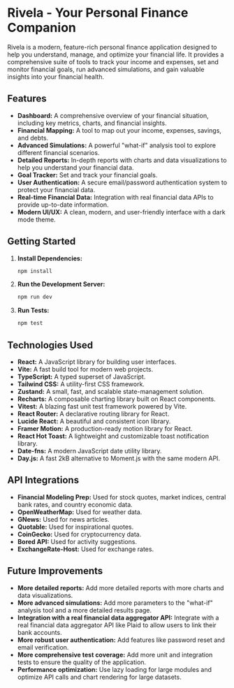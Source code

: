 # Rivela - Your Personal Finance Companion

Rivela is a modern, feature-rich personal finance application designed to help you understand, manage, and optimize your financial life. It provides a comprehensive suite of tools to track your income and expenses, set and monitor financial goals, run advanced simulations, and gain valuable insights into your financial health.

## Features

- **Dashboard:** A comprehensive overview of your financial situation, including key metrics, charts, and financial insights.
- **Financial Mapping:** A tool to map out your income, expenses, savings, and debts.
- **Advanced Simulations:** A powerful "what-if" analysis tool to explore different financial scenarios.
- **Detailed Reports:** In-depth reports with charts and data visualizations to help you understand your financial data.
- **Goal Tracker:** Set and track your financial goals.
- **User Authentication:** A secure email/password authentication system to protect your financial data.
- **Real-time Financial Data:** Integration with real financial data APIs to provide up-to-date information.
- **Modern UI/UX:** A clean, modern, and user-friendly interface with a dark mode theme.

## Getting Started

1.  **Install Dependencies:**
    ```bash
    npm install
    ```
2.  **Run the Development Server:**
    ```bash
    npm run dev
    ```
3.  **Run Tests:**
    ```bash
    npm test
    ```

## Technologies Used

- **React:** A JavaScript library for building user interfaces.
- **Vite:** A fast build tool for modern web projects.
- **TypeScript:** A typed superset of JavaScript.
- **Tailwind CSS:** A utility-first CSS framework.
- **Zustand:** A small, fast, and scalable state-management solution.
- **Recharts:** A composable charting library built on React components.
- **Vitest:** A blazing fast unit test framework powered by Vite.
- **React Router:** A declarative routing library for React.
- **Lucide React:** A beautiful and consistent icon library.
- **Framer Motion:** A production-ready motion library for React.
- **React Hot Toast:** A lightweight and customizable toast notification library.
- **Date-fns:** A modern JavaScript date utility library.
- **Day.js:** A fast 2kB alternative to Moment.js with the same modern API.

## API Integrations

- **Financial Modeling Prep:** Used for stock quotes, market indices, central bank rates, and country economic data.
- **OpenWeatherMap:** Used for weather data.
- **GNews:** Used for news articles.
- **Quotable:** Used for inspirational quotes.
- **CoinGecko:** Used for cryptocurrency data.
- **Bored API:** Used for activity suggestions.
- **ExchangeRate-Host:** Used for exchange rates.

## Future Improvements

- **More detailed reports:** Add more detailed reports with more charts and data visualizations.
- **More advanced simulations:** Add more parameters to the "what-if" analysis tool and a more detailed results page.
- **Integration with a real financial data aggregator API:** Integrate with a real financial data aggregator API like Plaid to allow users to link their bank accounts.
- **More robust user authentication:** Add features like password reset and email verification.
- **More comprehensive test coverage:** Add more unit and integration tests to ensure the quality of the application.
- **Performance optimization:** Use lazy loading for large modules and optimize API calls and chart rendering for large datasets.
